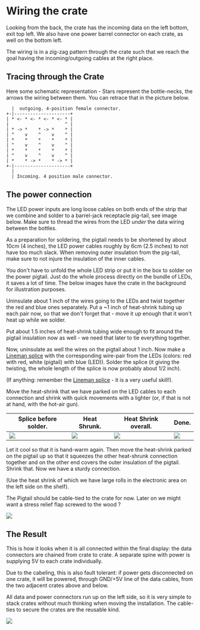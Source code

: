 Wiring the crate
================

Looking from the back, the crate has the incoming data on the left bottom,
exit top left. We also have one power barrel connector on each crate, as well on the bottom
left.

The wiring is in a zig-zag pattern through the crate such that we reach the goal having
the incoming/outgoing cables at the right place.

## Tracing through the Crate

Here some schematic representation - Stars represent the bottle-necks, the arrows
the wiring between them. You can retrace that in the picture below.

```
  |  outgoing. 4-position female connector.
+-|---------------------+
| * <- * <- * <- * <- * |
|                     ^ |
| * -> *    * -> *    * |
| ^    v    ^    v    ^ |
| *    *    *    *    * |
| ^    v    ^    v    ^ |
| *    *    *    *    * |
| ^    v    ^    v    ^ |
| *    * -> *    * -> * |
+-|---------------------+
  |
  | Incoming. 4 position male connector.
```


## The power connection

The LED power inputs are long loose cables on both ends of the strip that we
combine and solder to a barrel-jack receptacle pig-tail, see image below.
Make sure to thread the wires from the LED _under_ the data wiring between the bottles.

As a preparation for soldering, the pigtail needs to be shortened by about 10cm (4 inches),
the LED power cables roughly by 6cm (2.5 inches) to not have too much slack. When removing outer
insulation from the pig-tail, make sure to not injure the insulation of the inner cables.

You don't have to unfold the whole LED strip or put it in the box to solder on the
power pigtail. Just do the whole process directly on the bundle of LEDs, it saves a lot of
time. The below images have the crate in the background for illustration purposes.

Uninsulate about 1 inch of the wires going to the LEDs and twist together the red
and blue ones separately. Put a ~1 inch of heat-shrink tubing up each pair now, so that we don't
forget that - move it up enough that it won't heat up while we solder.

Put about 1.5 inches of heat-shrink tubing wide enough to fit around the pigtail insulation now
as well - we need that later to tie everything together.

Now, uninsulate as well the wires on the pigtail about 1 inch. Now make a
[Lineman splice] with the corresponding wire-pair from the
LEDs (colors: red with red, white (pigtail) with blue (LED)). Solder the splice (it giving the
twisting, the whole length of the splice is now probably about 1/2 inch).

(If anything: remember the [Lineman splice] - it is a very useful skill!).

Move the heat-shrink that we have parked on the LED cables to each connection and shrink with
quick movements with a lighter (or, if that is not at hand, with the hot-air gun).

  Splice before solder.  |  Heat Shrunk.           | Heat Shrink overall.      | Done.
-------------------------|-------------------------|---------------------------|--------------------------|
![](../img/power-one.jpg)|![](../img/power-two.jpg)|![](../img/power-three.jpg)|![](../img/power-four.jpg)|


Let it cool so that it is hand-warm again. Then move the heat-shrink parked on the pigtail
up so that it squeezes the other heat-shrunk connection together and on the other end covers the
outer insulation of the pigtail. Shrink that. Now we have a sturdy connection.

(Use the heat shrink of which we have large rolls in the electronic area on the
left side on the shelf).

The Pigtail should be cable-tied to the crate for now. Later on we might want
a stress relief flap screwed to the wood ?

![](../img/crate-descriptions.jpg)

## The Result

This is how it looks when it is all connected within the final display: the
data connectors are chained from crate to crate. A separate spine with power
is supplying 5V to each crate individually.

Due to the cabeling, this is also fault tolerant: if power gets disconnected
on one crate, it will be powered, through GND/+5V line of the data cables, from
the two adjacent crates above and below.

All data and power connectors run up on the left side, so it is very simple to
stack crates without much thinking when moving the installation. The cable-ties
to secure the crates are the reusable kind.

![](../img/crate-arrange.jpg)

[Lineman splice]: http://makezine.com/2012/02/28/how-to-splice-wire-to-nasa-standards/
